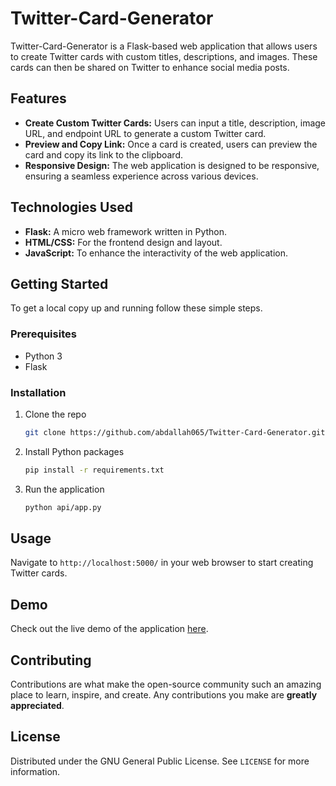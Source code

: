 # Twitter-Card-Generator

Twitter-Card-Generator is a Flask-based web application that allows users to create Twitter cards with custom titles, descriptions, and images. These cards can then be shared on Twitter to enhance social media posts.

## Features

- **Create Custom Twitter Cards:** Users can input a title, description, image URL, and endpoint URL to generate a custom Twitter card.
- **Preview and Copy Link:** Once a card is created, users can preview the card and copy its link to the clipboard.
- **Responsive Design:** The web application is designed to be responsive, ensuring a seamless experience across various devices.

## Technologies Used

- **Flask:** A micro web framework written in Python.
- **HTML/CSS:** For the frontend design and layout.
- **JavaScript:** To enhance the interactivity of the web application.

## Getting Started

To get a local copy up and running follow these simple steps.

### Prerequisites

- Python 3
- Flask

### Installation

1. Clone the repo

   ```sh
   git clone https://github.com/abdallah065/Twitter-Card-Generator.git
   ```

2. Install Python packages

   ```sh
   pip install -r requirements.txt
   ```

3. Run the application

   ```sh
   python api/app.py
   ```

## Usage

Navigate to `http://localhost:5000/` in your web browser to start creating Twitter cards.

## Demo

Check out the live demo of the application [here](https://twitter-card-generator-sigma.vercel.app/).

## Contributing

Contributions are what make the open-source community such an amazing place to learn, inspire, and create. Any contributions you make are **greatly appreciated**.

## License

Distributed under the GNU General Public License. See `LICENSE` for more information.
